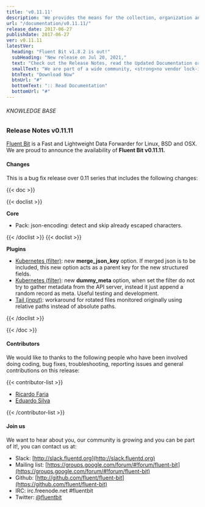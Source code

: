 ```yaml
---
title: 'v0.11.11'
description: 'We provides the means for the collection, organization and computerized retrieval of knowledgeand Lightweight Data Forwarder for Linux, BSD and OSX. We are proud to announce the availability of Fluent Bit v0.11.11.'
url: "/documentation/v0.11.11/"
release_date: 2017-06-27
publishdate: 2017-06-27
ver: v0.11.11
latestVer:
  heading: "Fluent Bit v1.8.2 is out!"
  subHeading: "New release on Jul 20, 2021,"
  text: "Check out the Release Notes, read the Updated Documentation or jump directly to the Downloads Section."
  smallText: "We are part of a wide community, <strong>no vendor lock-in.</strong>"
  btnText: "Download Now"
  btnUrl: "#"
  bottomText: ":: Read Documentation"
  bottomUrl: "#"
---
```


###### KNOWLEDGE BASE

### Release Notes v0.11.11

[Fluent Bit](https://fluentbit.io/) is a Fast and Lightweight Data Forwarder for Linux, BSD and OSX. We are proud to announce the availability of **Fluent Bit v0.11.11.**

#### Changes

This is a bug fix release over 0.11 series that includes the following changes:

{{< doc >}}

{{< doclist >}}

**Core**

* Pack: json-encoding: detect and skip already escaped characters.

{{< /doclist >}}
{{< doclist >}}

**Plugins**

* [Kubernetes (filter)](https://fluentbit.io/documentation/0.11/filter/kubernetes.html): new **merge_json_key** option. If merged json is to be included, this new option acts as a parent key for the new structured fields.
* [Kubernetes (filter)](https://fluentbit.io/documentation/0.11/filter/kubernetes.html): new **dummy_meta** option, when set the filter do not try to gather metadata from the API server, instead it just append a random record as meta. Useful testing and development.
* [Tail (input)](https://fluentbit.io/documentation/0.11/input/tail.html): workaround for rotated files monitored originally using relative paths instead of absolute paths.

{{< /doclist >}}

{{< /doc >}}

#### Contributors

We would like to thanks to the following people who have been involved doing coding, bug fixes, troubleshooting, reporting issues and general contributions on this release:

{{< contributor-list >}}

* [Ricardo Faria](https://github.com/rgomesf)
* [Eduardo Silva](https://github.com/edsiper)

{{< /contributor-list >}}

#### Join us

We want to hear about you, our community is growing and you can be part of it!, you can contact us at:

* Slack: [http://slack.fluentd.org](http://slack.fluentd.org)
* Mailing list: [https://groups.google.com/forum/#!forum/fluent-bit](https://groups.google.com/forum/#!forum/fluent-bit)
* Github: [http://github.com/fluent/fluent-bit](https://github.com/fluent/fluent-bit)
* IRC: irc.freenode.net #fluentbit
* Twitter: [@fluentbit](https://twitter.com/fluentbit)